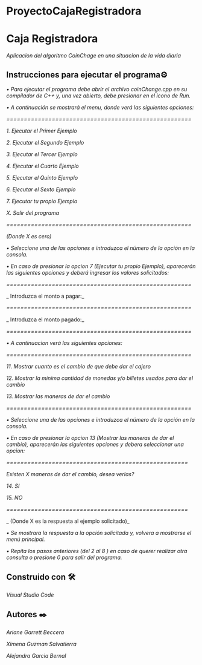 # ProyectoCajaRegistradora  

# Caja Registradora

_Aplicacion del algoritmo CoinChage en una situacion de la vida diaria_

## Instrucciones para ejecutar el programa⚙️

_• Para ejecutar el programa debe abrir el archivo coinChange.cpp en su compilador de C++ y, una vez abierto, debe presionar en el icono de Run._  


_• A continuación se mostrará el menu, donde verá las siguientes opciones:_  


_=====================================================_  

_1. Ejecutar el Primer Ejemplo_  

_2. Ejecutar el Segundo Ejemplo_  

_3. Ejecutar el Tercer Ejemplo_  

_4. Ejecutar el Cuarto Ejemplo_  

_5. Ejecutar el Quinto Ejemplo_  

_6. Ejecutar el Sexto Ejemplo_  

_7. Ejecutar tu propio Ejemplo_  

_X. Salir del programa_  

_=====================================================_  

_(Donde X es cero)_  


_• Seleccione una de las opciones e introduzca el número de la opción en la consola._  


_• En caso de presionar la opcion 7 (Ejecutar tu propio Ejemplo), aparecerán las siguientes opciones y deberá ingresar los valores solicitados:_  

_=====================================================_  

_ Introduzca el monto a pagar:_  

_=====================================================_  

_ Introduzca el monto pagado:_  

_=====================================================_  


_• A continuacion verá las siguientes opciones:_  

_=====================================================_  

_11. Mostrar cuanto es el cambio de que debe dar el cajero_  

_12. Mostrar la minima cantidad de monedas y/o billetes usados para dar el cambio_  

_13. Mostrar las maneras de dar el cambio_  

_=====================================================_  


_• Seleccione una de las opciones e introduzca el número de la opción en la consola._  


_• En caso de presionar la opcion 13 (Mostrar las maneras de dar el cambio), aparecerán las siguientes opciones y debera seleccionar una opcion:_  

_====================================================_  

_Existen X maneras de dar el cambio, desea verlas?_  

_14. SI_  

_15. NO_  

_====================================================_  

_ (Donde X es la respuesta al ejemplo solicitado)_  


_• Se mostrara la respuesta a la opción solicitada y, volvera a mostrarse el menú principal._  


_• Repita los pasos anteriores (del 2 al 8 ) en caso de querer realizar otra consulta o presione 0 para salir del programa._  


## Construido con 🛠️

_Visual Studio Code_  


## Autores ✒️  


_Ariane Garrett Beccera_  

_Ximena Guzman Salvatierra_  

_Alejandra Garcia Bernal_  



